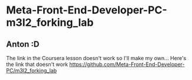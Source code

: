 # Meta-Front-End-Developer-PC-m3l2_forking_lab
## Anton :D
The link in the Coursera lesson doesn't work so I'll make my own...
Here's the link that doesn't work https://github.com/Meta-Front-End-Developer-PC/m3l2_forking_lab
